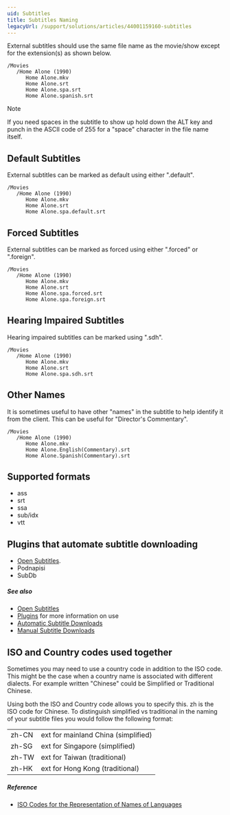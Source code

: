 ```yaml
---
uid: Subtitles
title: Subtitles Naming
legacyUrl: /support/solutions/articles/44001159160-subtitles
---
```


External subtitles should use the same file name as the movie/show except for the extension(s) as shown below.

```
/Movies
   /Home Alone (1990)
      Home Alone.mkv
      Home Alone.srt
      Home Alone.spa.srt
      Home Alone.spanish.srt
```

> [!NOTE]
> If you need spaces in the subtitle to show up hold down the ALT key and punch in the ASCII code of 255 for a "space" character in the file name itself.

## Default Subtitles

External subtitles can be marked as default using either ".default".
```
/Movies
   /Home Alone (1990)
      Home Alone.mkv
      Home Alone.srt
      Home Alone.spa.default.srt
```

## Forced Subtitles

External subtitles can be marked as forced using either ".forced" or ".foreign".
```
/Movies
   /Home Alone (1990)
      Home Alone.mkv
      Home Alone.srt
      Home Alone.spa.forced.srt
      Home Alone.spa.foreign.srt
```

## Hearing Impaired Subtitles

Hearing impaired subtitles can be marked using ".sdh".

```
/Movies
   /Home Alone (1990)
      Home Alone.mkv
      Home Alone.srt
      Home Alone.spa.sdh.srt
```

## Other Names
It is sometimes useful to have other "names" in the subtitle to help identify it from the client.  This can be useful for "Director's Commentary".

```
/Movies
   /Home Alone (1990)
      Home Alone.mkv
      Home Alone.English(Commentary).srt
      Home Alone.Spanish(Commentary).srt
```

## Supported formats

* ass
* srt
* ssa
* sub/idx
* vtt

## Plugins that automate subtitle downloading

* [Open Subtitles](Open-Subtitles.md).
* Podnapisi
* SubDb

##### See also
- [Open Subtitles](Open-Subtitles.md)
- [Plugins](Plugins.md) for more information on use
- [Automatic Subtitle Downloads](Automatic-Subtitle-Downloads.md)
- [Manual Subtitle Downloads](Manual-Subtitle-Downloads.md)

## ISO and Country codes used together

Sometimes you may need to use a country code in addition to the ISO code.  This might be the case when a country name is associated with different dialects.  For example written "Chinese" could be Simplified or Traditional Chinese.

Using both the ISO and Country code allows you to specify this. zh is the ISO code for Chinese. To distinguish simplified vs traditional in the naming of your subtitle files you would follow the following format:

|       |                                     |
|-------|-------------------------------------|
| zh-CN | ext for mainland China (simplified) |
| zh-SG | ext for Singapore (simplified)      |
| zh-TW | ext for Taiwan (traditional)        |
| zh-HK | ext for Hong Kong (traditional)     |

##### Reference
- [ISO Codes for the Representation of Names of Languages](https://www.loc.gov/standards/iso639-2/php/code_list.php)
